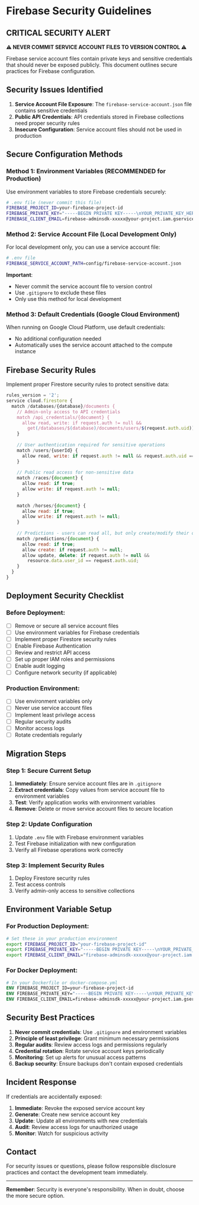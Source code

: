 # Firebase Security Guidelines

## CRITICAL SECURITY ALERT

**⚠️ NEVER COMMIT SERVICE ACCOUNT FILES TO VERSION CONTROL ⚠️**

Firebase service account files contain private keys and sensitive credentials that should never be exposed publicly. This document outlines secure practices for Firebase configuration.

## Security Issues Identified

1. **Service Account File Exposure**: The `firebase-service-account.json` file contains sensitive credentials
2. **Public API Credentials**: API credentials stored in Firebase collections need proper security rules
3. **Insecure Configuration**: Service account files should not be used in production

## Secure Configuration Methods

### Method 1: Environment Variables (RECOMMENDED for Production)

Use environment variables to store Firebase credentials securely:

```bash
# .env file (never commit this file)
FIREBASE_PROJECT_ID=your-firebase-project-id
FIREBASE_PRIVATE_KEY="-----BEGIN PRIVATE KEY-----\nYOUR_PRIVATE_KEY_HERE\n-----END PRIVATE KEY-----"
FIREBASE_CLIENT_EMAIL=firebase-adminsdk-xxxxx@your-project.iam.gserviceaccount.com
```

### Method 2: Service Account File (Local Development Only)

For local development only, you can use a service account file:

```bash
# .env file
FIREBASE_SERVICE_ACCOUNT_PATH=config/firebase-service-account.json
```

**Important**: 
- Never commit the service account file to version control
- Use `.gitignore` to exclude these files
- Only use this method for local development

### Method 3: Default Credentials (Google Cloud Environment)

When running on Google Cloud Platform, use default credentials:
- No additional configuration needed
- Automatically uses the service account attached to the compute instance

## Firebase Security Rules

Implement proper Firestore security rules to protect sensitive data:

```javascript
rules_version = '2';
service cloud.firestore {
  match /databases/{database}/documents {
    // Admin-only access to API credentials
    match /api_credentials/{document} {
      allow read, write: if request.auth != null && 
        get(/databases/$(database)/documents/users/$(request.auth.uid)).data.is_admin == true;
    }
    
    // User authentication required for sensitive operations
    match /users/{userId} {
      allow read, write: if request.auth != null && request.auth.uid == userId;
    }
    
    // Public read access for non-sensitive data
    match /races/{document} {
      allow read: if true;
      allow write: if request.auth != null;
    }
    
    match /horses/{document} {
      allow read: if true;
      allow write: if request.auth != null;
    }
    
    // Predictions - users can read all, but only create/modify their own
    match /predictions/{document} {
      allow read: if true;
      allow create: if request.auth != null;
      allow update, delete: if request.auth != null && 
        resource.data.user_id == request.auth.uid;
    }
  }
}
```

## Deployment Security Checklist

### Before Deployment:

- [ ] Remove or secure all service account files
- [ ] Use environment variables for Firebase credentials
- [ ] Implement proper Firestore security rules
- [ ] Enable Firebase Authentication
- [ ] Review and restrict API access
- [ ] Set up proper IAM roles and permissions
- [ ] Enable audit logging
- [ ] Configure network security (if applicable)

### Production Environment:

- [ ] Use environment variables only
- [ ] Never use service account files
- [ ] Implement least privilege access
- [ ] Regular security audits
- [ ] Monitor access logs
- [ ] Rotate credentials regularly

## Migration Steps

### Step 1: Secure Current Setup

1. **Immediately**: Ensure service account files are in `.gitignore`
2. **Extract credentials**: Copy values from service account file to environment variables
3. **Test**: Verify application works with environment variables
4. **Remove**: Delete or move service account files to secure location

### Step 2: Update Configuration

1. Update `.env` file with Firebase environment variables
2. Test Firebase initialization with new configuration
3. Verify all Firebase operations work correctly

### Step 3: Implement Security Rules

1. Deploy Firestore security rules
2. Test access controls
3. Verify admin-only access to sensitive collections

## Environment Variable Setup

### For Production Deployment:

```bash
# Set these in your production environment
export FIREBASE_PROJECT_ID="your-firebase-project-id"
export FIREBASE_PRIVATE_KEY="-----BEGIN PRIVATE KEY-----\nYOUR_PRIVATE_KEY_HERE\n-----END PRIVATE KEY-----"
export FIREBASE_CLIENT_EMAIL="firebase-adminsdk-xxxxx@your-project.iam.gserviceaccount.com"
```

### For Docker Deployment:

```dockerfile
# In your Dockerfile or docker-compose.yml
ENV FIREBASE_PROJECT_ID=your-firebase-project-id
ENV FIREBASE_PRIVATE_KEY="-----BEGIN PRIVATE KEY-----\nYOUR_PRIVATE_KEY_HERE\n-----END PRIVATE KEY-----"
ENV FIREBASE_CLIENT_EMAIL=firebase-adminsdk-xxxxx@your-project.iam.gserviceaccount.com
```

## Security Best Practices

1. **Never commit credentials**: Use `.gitignore` and environment variables
2. **Principle of least privilege**: Grant minimum necessary permissions
3. **Regular audits**: Review access logs and permissions regularly
4. **Credential rotation**: Rotate service account keys periodically
5. **Monitoring**: Set up alerts for unusual access patterns
6. **Backup security**: Ensure backups don't contain exposed credentials

## Incident Response

If credentials are accidentally exposed:

1. **Immediate**: Revoke the exposed service account key
2. **Generate**: Create new service account key
3. **Update**: Update all environments with new credentials
4. **Audit**: Review access logs for unauthorized usage
5. **Monitor**: Watch for suspicious activity

## Contact

For security issues or questions, please follow responsible disclosure practices and contact the development team immediately.

---

**Remember**: Security is everyone's responsibility. When in doubt, choose the more secure option.